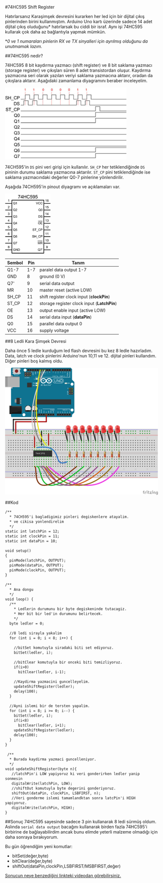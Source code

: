 #74HC595 Shift Register

Hatırlarsanız Karaşimşek devresini kurarken her led için bir dijital çıkış  pinlerinden birini kullanmıştım. Arduino Uno kartı üzerinde sadece 14 adet dijital çıkış oluduğunu* hatırlarsak bu ciddi bir israf. Aynı işi 74HC595 kullarak çok daha az bağlantıyla yapmak mümkün.

**0 ve 1 numaraları pinlerin RX ve TX sinyalleri için ayrılmış olduğunu da unutmamak lazım.*

##74HC595 nedir?

74HC595 8 bit kaydırma yazmacı (shift register) ve 8 bit saklama yazmacı (storage register) ve çıkışları süren 8 adet transistordan oluşur. Kaydırma yazmacına seri olarak yazılan veriyi saklama yazmacına aktarır, oradan da  çıkışlara aktarır. Aşağıdaki zamanlama diyagramını beraber inceleyelim.

<img src=timing-diagram.jpg width=400>

74CH595'in `DS` pini veri girişi için kullanılır. `SH_CP` her tetiklendiğinde `DS` pininin durumu saklama yazmacına aktarılır. `ST_CP` pini tetiklendiğinde ise saklama yazmacındaki değerler Q0-7 pinlerine yönlendirilir.

Aşağıda 74CH595'in pinout diyagramı ve açıklamaları var.

<img src=74HC595.jpg width=150>


Sembol|Pin|Tanım
------|------|------
Q1-7   |1-7  |paralel data output 1-7
GND    |8    |ground (0 V)
Q7'    |9    |serial data output
MR     |10   |master reset (active LOW)
SH_CP  |11   |shift register clock input (**clockPin**)
ST_CP  |12   |storage register clock input (**LatchPin**)
OE     |13   |output enable input (active LOW)
DS     |14   |serial data input (**dataPin**)
Q0     |15   |parallel data output 0
VCC    |16   |supply voltage 

##8 Ledli Kara Şimşek Devresi

Daha önce 5 ledle kurduğum led flash devresini bu kez 8 ledle hazırladım.
Data, latch ve clock pinlerini Arduino'nun 10,11 ve 12. dijital pinleri kullandım. Diğer pinleri boş kalmış oldu.

<img src=74HC595_bb.png>

##Kod

````
/**
  * 74CH595'i bagladigimiz pinleri degiskenlere atayalim.
  * ve cikisa yonlendirelim
  */  
static int latchPin = 12;
static int clockPin = 11;
static int dataPin = 10;
 
void setup() 
{
  pinMode(latchPin, OUTPUT);
  pinMode(dataPin, OUTPUT);  
  pinMode(clockPin, OUTPUT);
}

/**
  * Ana dongu
  */
void loop() {
  /**
    * Ledlerin durumunu bir byte degiskeninde tutacagiz.
    * Her bit bir led'in durumunu belirtecek.
    */
  byte ledler = 0;

  //8 ledi sirayla yakalim
  for (int i = 0; i < 8; i++) {

    //bitSet komutuyla siradaki biti set ediyoruz.
    bitSet(ledler, i);

    //bitClear komutuyla bir onceki biti temizliyoruz.    
    if(i>0)
      bitClear(ledler, i-1);

    //Kaydirma yazmacini guncelleyelim.
    updateShiftRegister(ledler);
    delay(100);
  }
  
  //Ayni islemi bir de tersten yapalim. 
  for (int i = 8; i >= 0; i--) {
    bitSet(ledler, i);
    if(i<8)
      bitClear(ledler, i+1);
    updateShiftRegister(ledler);
    delay(100);
  }
}

 /**
  * Burada kaydirma yazmaci guncelleniyor.
  */
void updateShiftRegister(byte n){
   //latchPin'i LOW yapiyoruz ki veri gonderirken ledler yanip sonmesin
   digitalWrite(latchPin, LOW);
   //shiftOut komutuyla byte degerini gonderiyoruz. 
   shiftOut(dataPin, clockPin, LSBFIRST, n);
   //Veri gonderme islemi tamamlandktan sonra latcPin'i HIGH yapiyoruz.
   digitalWrite(latchPin, HIGH);
}
````

##Sonuç
74HC595 sayesinde sadece 3 pin kullanarak 8 ledi sürmüş oldum. Aslında `serial data output` bacağını kullanarak birden fazla 74HC595'i birbirine de bağlayabilirdim ancak bunu elimde yeterli malzeme olmadığı için daha sonraya bırakıyorum.

Bu gün öğrendiğim yeni komutlar:

* bitSet(değer,byte)
* bitClear(değer,byte)
* shiftOut(dataPin,clockPin,LSBFIRST/MSBFIRST,değer)

[Sonucun neye benzediğini linkteki videodan görebilirsiniz.](https://vine.co/v/ebDdYqgtaKB)



